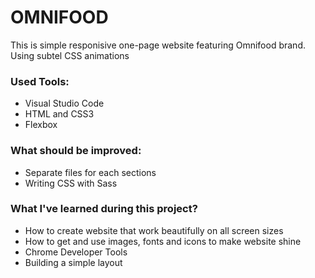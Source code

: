 # OMNIFOOD

This is simple responisive one-page website featuring Omnifood brand. Using subtel CSS animations


### Used Tools:

* Visual Studio Code
* HTML and CSS3
* Flexbox


### What should be improved:

* Separate files for each sections
* Writing CSS with Sass


### What I've learned during this project?

* How to create website that work beautifully on all screen sizes
* How to get and use images, fonts and icons to make website shine
* Chrome Developer Tools
* Building a simple layout
 




